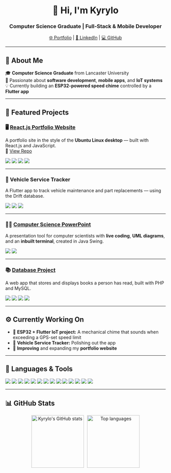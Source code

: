 <h1 align="center">👋 Hi, I'm Kyrylo</h1>
<h3 align="center">Computer Science Graduate | Full-Stack & Mobile Developer</h3>

<p align="center">
  <a href="https://kyrylo.uk" target="_blank">🌐 Portfolio</a> |
  <a href="https://www.linkedin.com/in/kyrylo234" target="_blank">💼 LinkedIn</a> |
  <a href="https://github.com/kyrylo234" target="_blank">💻 GitHub</a>
</p>

---

## 🧠 About Me
🎓 **Computer Science Graduate** from Lancaster University  
🚀 Passionate about **software development**, **mobile apps**, and **IoT systems**  
💡 Currently building an **ESP32-powered speed chime** controlled by a **Flutter app**

---

## 🧩 Featured Projects

### 🖥️ [React.js Portfolio Website](https://kyrylo.uk/)
A portfolio site in the style of the **Ubuntu Linux desktop** — built with React.js and JavaScript.  
📂 [View Repo](https://github.com/Kyrylo234/Linux_portfolio_website)

<p>
  <img src="https://img.shields.io/badge/-JavaScript-F7DF1E?style=flat&logo=javascript&logoColor=black">
  <img src="https://img.shields.io/badge/-React-61DAFB?style=flat&logo=react&logoColor=black">
  <img src="https://img.shields.io/badge/-HTML5-E34F26?style=flat&logo=html5&logoColor=white">
  <img src="https://img.shields.io/badge/-CSS3-1572B6?style=flat&logo=css3&logoColor=white">
</p>

---

### 🚗 Vehicle Service Tracker
A Flutter app to track vehicle maintenance and part replacements — using the Drift database.

<p>
  <img src="https://img.shields.io/badge/-Flutter-02569B?style=flat&logo=flutter&logoColor=white">
  <img src="https://img.shields.io/badge/-Dart-0175C2?style=flat&logo=dart&logoColor=white">
  <img src="https://img.shields.io/badge/-Drift-FF6F61?style=flat&logo=sqlite&logoColor=white">
</p>

---

### 🧑‍🏫 [Computer Science PowerPoint](https://github.com/Kyrylo234/CSPPT)
A presentation tool for computer scientists with **live coding**, **UML diagrams**, and an **inbuilt terminal**, created in Java Swing.

<p>
  <img src="https://img.shields.io/badge/-Java-007396?style=flat&logo=java&logoColor=white">
  <img src="https://img.shields.io/badge/-Git-F05032?style=flat&logo=git&logoColor=white">
</p>

---

### 📚 [Database Project](https://github.com/Kyrylo234/Database-project)
A web app that stores and displays books a person has read, built with PHP and MySQL.

<p>
  <img src="https://img.shields.io/badge/-PHP-777BB4?style=flat&logo=php&logoColor=white">
  <img src="https://img.shields.io/badge/-MySQL-4479A1?style=flat&logo=mysql&logoColor=white">
  <img src="https://img.shields.io/badge/-HTML5-E34F26?style=flat&logo=html5&logoColor=white">
  <img src="https://img.shields.io/badge/-CSS3-1572B6?style=flat&logo=css3&logoColor=white">
</p>

---

## ⚙️ Currently Working On
- 🚗 **ESP32 + Flutter IoT project:** A mechanical chime that sounds when exceeding a GPS-set speed limit  
- 📱 **Vehicle Service Tracker:** Polishing out the app  
- 🧰 **Improving** and expanding my **portfolio website**

---

## 🧠 Languages & Tools
<p>
  <img src="https://img.shields.io/badge/-C-00599C?style=flat&logo=c">
  <img src="https://img.shields.io/badge/-Java-007396?style=flat&logo=java&logoColor=white">
  <img src="https://img.shields.io/badge/-JavaScript-F7DF1E?style=flat&logo=javascript&logoColor=black">
  <img src="https://img.shields.io/badge/-Python-3776AB?style=flat&logo=python&logoColor=white">
  <img src="https://img.shields.io/badge/-React-61DAFB?style=flat&logo=react&logoColor=black">
  <img src="https://img.shields.io/badge/-Flutter-02569B?style=flat&logo=flutter&logoColor=white">
  <img src="https://img.shields.io/badge/-Dart-0175C2?style=flat&logo=dart&logoColor=white">
  <img src="https://img.shields.io/badge/-Drift-FF6F61?style=flat&logo=sqlite&logoColor=white">
  <img src="https://img.shields.io/badge/-ESP32-008000?style=flat&logo=espressif&logoColor=white">
  <img src="https://img.shields.io/badge/-PHP-777BB4?style=flat&logo=php&logoColor=white">
  <img src="https://img.shields.io/badge/-MySQL-4479A1?style=flat&logo=mysql&logoColor=white">
  <img src="https://img.shields.io/badge/-HTML5-E34F26?style=flat&logo=html5&logoColor=white">
  <img src="https://img.shields.io/badge/-CSS3-1572B6?style=flat&logo=css3&logoColor=white">
  <img src="https://img.shields.io/badge/-Git-F05032?style=flat&logo=git&logoColor=white">
</p>

---

## 📊 GitHub Stats
<p align="center" style="display: flex; justify-content: center; gap: 10px; flex-wrap: wrap;">
  <img src="https://github-readme-stats.vercel.app/api?username=kyrylo234&show_icons=true&theme=radical" alt="Kyrylo's GitHub stats" height="165">
  <img src="https://github-readme-stats.vercel.app/api/top-langs/?username=kyrylo234&layout=compact&theme=radical" alt="Top languages" height="165">
</p>
